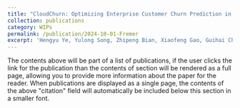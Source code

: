 ```yaml
---
title: "CloudChurn: Optimizing Enterprise Customer Churn Prediction in Cloud Services for Huawei Cloud"
collection: publications
category: WIPs
permalink: /publication/2024-10-01-Fremer
excerpt: 'Hengyu Ye, Yulong Song, Zhipeng Bian, Xiaofeng Gao, Guihai Chen, Xin Jin, Zhenli Sheng, CloudChurn: Optimizing Enterprise Customer Churn Prediction in Cloud Services for Huawei Cloud. Submitted to The 30th International Conference on Database Systems for Advanced Applications (DASFAA) 2025.'
---
```



The contents above will be part of a list of publications, if the user clicks the link for the publication than the contents of section will be rendered as a full page, allowing you to provide more information about the paper for the reader. When publications are displayed as a single page, the contents of the above "citation" field will automatically be included below this section in a smaller font.
